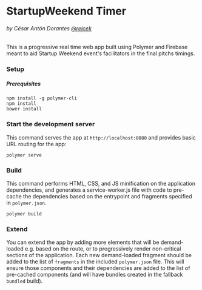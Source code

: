 StartupWeekend Timer
====================
###### by César Antón Dorantes <a href="https://twitter.com/reicek">@reicek</a>

This is a progressive real time web app built using Polymer and Firebase meant to aid Startup Weekend event's facilitators in the final pitchs timings.

### Setup

##### Prerequisites

    npm install -g polymer-cli
    npm install
    bower install

### Start the development server

This command serves the app at `http://localhost:8080` and provides basic URL
routing for the app:

    polymer serve

### Build

This command performs HTML, CSS, and JS minification on the application
dependencies, and generates a service-worker.js file with code to pre-cache the
dependencies based on the entrypoint and fragments specified in `polymer.json`.

    polymer build
    
### Extend

You can extend the app by adding more elements that will be demand-loaded
e.g. based on the route, or to progressively render non-critical sections
of the application.  Each new demand-loaded fragment should be added to the
list of `fragments` in the included `polymer.json` file.  This will ensure
those components and their dependencies are added to the list of pre-cached
components (and will have bundles created in the fallback `bundled` build).


